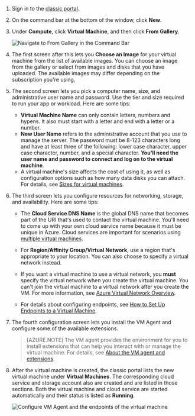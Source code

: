 1. Sign in to the [classic portal](http://manage.windowsazure.com). 

2. On the command bar at the bottom of the window, click **New**.

3. Under **Compute**, click **Virtual Machine**, and then click **From Gallery**.

	![Navigate to From Gallery in the Command Bar](./media/virtual-machines-create-WindowsVM/fromgallery.png)

4. The first screen after this lets you **Choose an Image** for your virtual machine from the list of available images. You can choose an image from the gallery or select from images and disks that you have uploaded. The available images may differ depending on the subscription you're using.

5. The second screen lets you pick a computer name, size, and administrative user name and password. Use the tier and size required to run your app or workload. Here are some tips:

	- **Virtual Machine Name** can only contain letters, numbers and hypens. It also must start with a letter and end with a letter or a number.
	- **New User Name** refers to the administrative account that you use to manage the server. The password must be 8-123 characters long and have at least three of the following: lower case character, upper case character, number, and a special character. **You'll need the user name and password to connect and log on to the virtual machine**.
	- A virtual machine's size affects the cost of using it, as well as configuration options such as how many data disks you can attach. For details, see [Sizes for virtual machines](/documentation/articles/virtual-machines-windows-sizes/).

6. The third screen lets you configure resources for networking, storage, and availability. Here are some tips:

	- The **Cloud Service DNS Name** is the global DNS name that becomes part of the URI that's used to contact the virtual machine. You'll need to come up with your own cloud service name because it must be unique in Azure. Cloud services are important for scenarios using [multiple virtual machines](/documentation/articles/virtual-machines-windows-classic-connect-vms/).

	- For **Region/Affinity Group/Virtual Network**, use a region that's appropriate to your location. You can also choose to specify a virtual network instead.

	- If you want a virtual machine to use a virtual network, you **must** specify the virtual network when you create the virtual machine. You can't join the virtual machine to a virtual network after you create the VM. For more information, see [Azure Virtual Network Overview](/documentation/articles/virtual-networks-overview/).
	
	- For details about configuring endpoints, see [How to Set Up Endpoints to a Virtual Machine](/documentation/articles/virtual-machines-windows-classic-setup-endpoints/).

7. The fourth configuration screen lets you install the VM Agent and configure some of the available extensions.

	>[AZURE.NOTE] The VM agent provides the environment for you to install extensions that can help you interact with or manage the virtual machine. For details, see [About the VM agent and extensions](/documentation/articles/virtual-machines-windows-classic-agents-and-extensions/).  

8. After the virtual machine is created, the classic portal lists the new virtual machine under **Virtual Machines**. The corresponding cloud service and storage account also are created and are listed in those sections. Both the virtual machine and cloud service are started automatically and their status is listed as **Running**.

	![Configure VM Agent and the endpoints of the virtual machine](./media/virtual-machines-create-WindowsVM/vmcreated.png)
